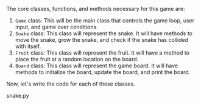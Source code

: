 The core classes, functions, and methods necessary for this game are:

1. `Game` class: This will be the main class that controls the game loop, user input, and game over conditions.
2. `Snake` class: This class will represent the snake. It will have methods to move the snake, grow the snake, and check if the snake has collided with itself.
3. `Fruit` class: This class will represent the fruit. It will have a method to place the fruit at a random location on the board.
4. `Board` class: This class will represent the game board. It will have methods to initialize the board, update the board, and print the board.

Now, let's write the code for each of these classes.

snake.py
